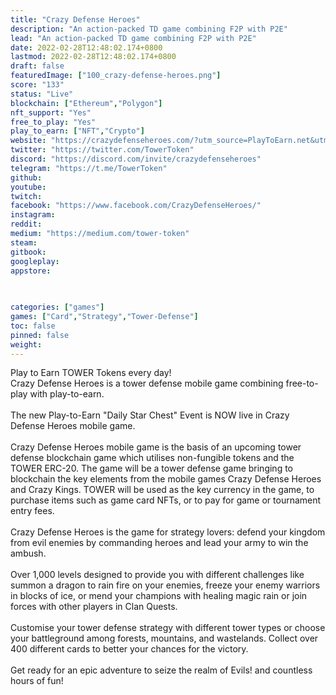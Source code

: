 ```yaml
---
title: "Crazy Defense Heroes"
description: "An action-packed TD game combining F2P with P2E"
lead: "An action-packed TD game combining F2P with P2E"
date: 2022-02-28T12:48:02.174+0800
lastmod: 2022-02-28T12:48:02.174+0800
draft: false
featuredImage: ["100_crazy-defense-heroes.png"]
score: "133"
status: "Live"
blockchain: ["Ethereum","Polygon"]
nft_support: "Yes"
free_to_play: "Yes"
play_to_earn: ["NFT","Crypto"]
website: "https://crazydefenseheroes.com/?utm_source=PlayToEarn.net&utm_medium=organic&utm_campaign=gamepage"
twitter: "https://twitter.com/TowerToken"
discord: "https://discord.com/invite/crazydefenseheroes"
telegram: "https://t.me/TowerToken"
github: 
youtube: 
twitch: 
facebook: "https://www.facebook.com/CrazyDefenseHeroes/"
instagram: 
reddit: 
medium: "https://medium.com/tower-token"
steam: 
gitbook: 
googleplay: 
appstore: 

  
    
categories: ["games"]
games: ["Card","Strategy","Tower-Defense"]
toc: false
pinned: false
weight: 
---
```

Play to Earn TOWER Tokens every day!<br> Crazy Defense Heroes is a tower defense mobile game combining free-to-play with play-to-earn.<br> <br> The new Play-to-Earn "Daily Star Chest" Event is NOW live in Crazy Defense Heroes mobile game.<br> <br> Crazy Defense Heroes mobile game is the basis of an upcoming tower defense blockchain game which utilises non-fungible tokens and the TOWER ERC-20. The game will be a tower defense game bringing to blockchain the key elements from the mobile games Crazy Defense Heroes and Crazy Kings. TOWER will be used as the key currency in the game, to purchase items such as game card NFTs, or to pay for game or tournament entry fees.<br> <br> Crazy Defense Heroes is the game for strategy lovers: defend your kingdom from evil enemies by commanding heroes and lead your army to win the ambush.<br> <br> Over 1,000 levels designed to provide you with different challenges like summon a dragon to rain fire on your enemies, freeze your enemy warriors in blocks of ice, or mend your champions with healing magic rain or join forces with other players in Clan Quests. <br> <br> Customise your tower defense strategy with different tower types or choose your battleground among forests, mountains, and wastelands. Collect over 400 different cards to better your chances for the victory.<br> <br> Get ready for an epic adventure to seize the realm of Evils! and countless hours of fun!
